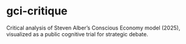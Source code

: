 # gci-critique
Critical analysis of Steven Alber’s Conscious Economy model (2025), visualized as a public cognitive trial for strategic debate.
